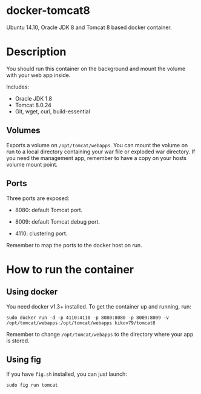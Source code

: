 docker-tomcat8
==============

Ubuntu 14.10, Oracle JDK 8 and Tomcat 8 based docker container.

# Description
You should run this container on the background and mount the volume with your web app inside.

Includes:

 - Oracle JDK 1.8
 - Tomcat 8.0.24
 - Git, wget, curl, build-essential
 
## Volumes
Exports a volume on `/opt/tomcat/webapps`.
You can mount the volume on run to a local directory containing your war file or exploded war directory.
If you need the management app, remember to have a copy on your hosts volume mount point.

## Ports
Three ports are exposed:

 - 8080: default Tomcat port.
  
 - 8009: default Tomcat debug port.

 - 4110: clustering port.

Remember to map the ports to the docker host on run.


# How to run the container
## Using docker
You need docker v1.3+ installed. To get the container up and running, run:
 
```
sudo docker run -d -p 4110:4110 -p 8080:8080 -p 8009:8009 -v /opt/tomcat/webapps:/opt/tomcat/webapps kikov79/tomcat8
```
Remember to change `/opt/tomcat/webapps` to the directory where your app is stored.

## Using fig
If you have `fig.sh` installed, you can just launch:
```
sudo fig run tomcat
```

